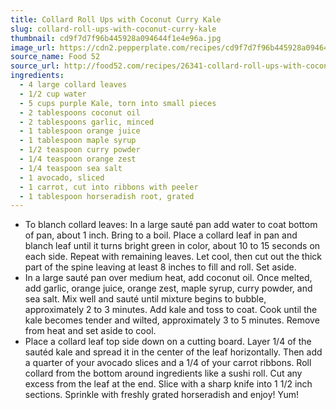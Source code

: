 ```yaml
---
title: Collard Roll Ups with Coconut Curry Kale
slug: collard-roll-ups-with-coconut-curry-kale
thumbnail: cd9f7d7f96b445928a094644f1e4e96a.jpg
image_url: https://cdn2.pepperplate.com/recipes/cd9f7d7f96b445928a094644f1e4e96a.jpg
source_name: Food 52
source_url: http://food52.com/recipes/26341-collard-roll-ups-with-coconut-curry-kale
ingredients:
  - 4 large collard leaves
  - 1/2 cup water
  - 5 cups purple Kale, torn into small pieces
  - 2 tablespoons coconut oil
  - 2 tablespoons garlic, minced
  - 1 tablespoon orange juice
  - 1 tablespoon maple syrup
  - 1/2 teaspoon curry powder
  - 1/4 teaspoon orange zest
  - 1/4 teaspoon sea salt
  - 1 avocado, sliced
  - 1 carrot, cut into ribbons with peeler
  - 1 tablespoon horseradish root, grated
---
```


* To blanch collard leaves: In a large sauté pan add water to coat bottom of pan, about 1 inch. Bring to a boil. Place a collard leaf in pan and blanch leaf until it turns bright green in color, about 10 to 15 seconds on each side. Repeat with remaining leaves. Let cool, then cut out the thick part of the spine leaving at least 8 inches to fill and roll. Set aside.
* In a large sauté pan over medium heat, add coconut oil. Once melted, add garlic, orange juice, orange zest, maple syrup, curry powder, and sea salt. Mix well and sauté until mixture begins to bubble, approximately 2 to 3 minutes. Add kale and toss to coat. Cook until the kale becomes tender and wilted, approximately 3 to 5 minutes. Remove from heat and set aside to cool.
* Place a collard leaf top side down on a cutting board. Layer 1/4 of the sautéd kale and spread it in the center of the leaf horizontally. Then add a quarter of your avocado slices and a 1/4 of your carrot ribbons. Roll collard from the bottom around ingredients like a sushi roll. Cut any excess from the leaf at the end. Slice with a sharp knife into 1 1/2 inch sections. Sprinkle with freshly grated horseradish and enjoy! Yum!
